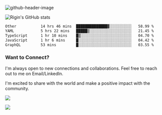 
![github-header-image](https://github.com/riginoommen/riginoommen/assets/3840244/889cae65-df55-4cda-86cc-bf21bf1f2e96)

![Rigin's GitHub stats](https://github-readme-stats.vercel.app/api?username=riginoommen\&show_icons=true\&show=reviews,discussions_started,discussions_answered,prs_merged,prs_merged_percentage)


<!--START_SECTION:waka-->

```txt
Other           14 hrs 46 mins  ██████████████▓░░░░░░░░░░   58.99 %
YAML            5 hrs 22 mins   █████▒░░░░░░░░░░░░░░░░░░░   21.45 %
TypeScript      1 hr 10 mins    █▒░░░░░░░░░░░░░░░░░░░░░░░   04.70 %
JavaScript      1 hr 6 mins     █░░░░░░░░░░░░░░░░░░░░░░░░   04.42 %
GraphQL         53 mins         █░░░░░░░░░░░░░░░░░░░░░░░░   03.55 %
```

<!--END_SECTION:waka-->

### Want to Connect?

I'm always open to new connections and collaborations. Feel free to reach out to me on Email/LinkedIn.

I'm excited to share with the world and make a positive impact with the community.

![](https://komarev.com/ghpvc/?username=riginoommen)

![](https://hit.yhype.me/github/profile?user_id=3840244)

